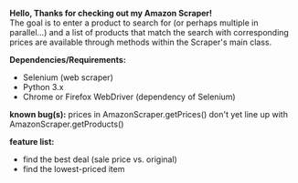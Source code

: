 **Hello, Thanks for checking out my Amazon Scraper!**  
The goal is to enter a product to search for (or perhaps multiple in parallel...) and a list of products 
that match the search with corresponding prices are available through methods within the Scraper's main class.  

**Dependencies/Requirements:**  
 - Selenium (web scraper)
 - Python 3.x
 - Chrome or Firefox WebDriver (dependency of Selenium)

**known bug(s):** prices in AmazonScraper.getPrices() don't yet line up with AmazonScraper.getProducts()  

**feature list:**  
- find the best deal (sale price vs. original)  
- find the lowest-priced item
